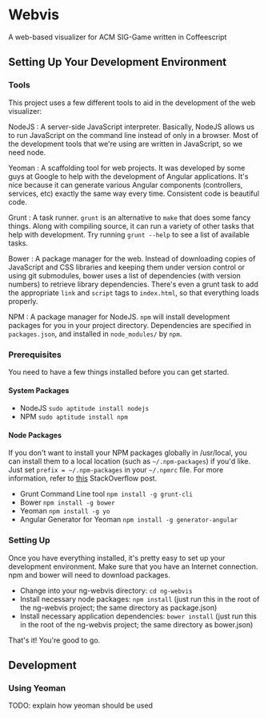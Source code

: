 Webvis
======

A web-based visualizer for ACM SIG-Game written in Coffeescript


Setting Up Your Development Environment
---------------------------------------

### Tools ###

This project uses a few different tools to aid in the development of
the web visualizer:

NodeJS
: A server-side JavaScript interpreter. Basically, NodeJS allows us to
  run JavaScript on the command line instead of only in a
  browser. Most of the development tools that we're using are written
  in JavaScript, so we need node.

Yeoman
: A scaffolding tool for web projects. It was developed by some guys
  at Google to help with the development of Angular applications. It's
  nice because it can generate various Angular components
  (controllers, services, etc) exactly the same way every
  time. Consistent code is beautiful code.

Grunt
: A task runner. ``grunt`` is an alternative to ``make`` that does
  some fancy things. Along with compiling source, it can run a variety
  of other tasks that help with development. Try running ``grunt
  --help`` to see a list of available tasks.

Bower
: A package manager for the web. Instead of downloading copies of
  JavaScript and CSS libraries and keeping them under version control
  or using git submodules, bower uses a list of dependencies (with
  version numbers) to retrieve library dependencies. There's even a
  grunt task to add the appropriate ``link`` and ``script`` tags to
  ``index.html``, so that everything loads properly.

NPM
: A package manager for NodeJS. ``npm`` will install development
  packages for you in your project directory. Dependencies are
  specified in ``packages.json``, and installed in ``node_modules/``
  by ``npm``.


### Prerequisites ###

You need to have a few things installed before you can get started.

#### System Packages ####

* NodeJS ``sudo aptitude install nodejs``
* NPM ``sudo aptitude install npm``

#### Node Packages ####

If you don't want to install your NPM packages globally in /usr/local,
you can install them to a local location (such as ``~/.npm-packages``)
if you'd like. Just set ``prefix = ~/.npm-packages`` in your
``~/.npmrc`` file. For more information, refer to
[this](http://stackoverflow.com/a/13021677) StackOverflow post.

* Grunt Command Line tool ``npm install -g grunt-cli``
* Bower ``npm install -g bower``
* Yeoman ``npm install -g yo``
* Angular Generator for Yeoman ``npm install -g generator-angular``

### Setting Up ###

Once you have everything installed, it's pretty easy to set up your
development environment. Make sure that you have an Internet
connection. npm and bower will need to download packages.

* Change into your ng-webvis directory: ``cd ng-webvis``
* Install necessary node packages: ``npm install`` (just run this in
  the root of the ng-webvis project; the same directory as
  package.json)
* Install necessary application dependencies: ``bower install`` (just
  run this in the root of the ng-webvis project; the same directory as
  bower.json)

That's it! You're good to go.


Development
-----------

### Using Yeoman ###

TODO: explain how yeoman should be used
